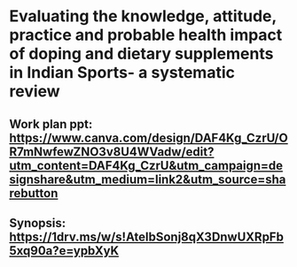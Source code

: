 # Evaluating the knowledge, attitude, practice and probable health impact of doping and dietary supplements in Indian Sports- a systematic review

## Work plan ppt: https://www.canva.com/design/DAF4Kg_CzrU/OR7mNwfewZNO3v8U4WVadw/edit?utm_content=DAF4Kg_CzrU&utm_campaign=designshare&utm_medium=link2&utm_source=sharebutton
## Synopsis: https://1drv.ms/w/s!AtelbSonj8qX3DnwUXRpFb5xq90a?e=ypbXyK

